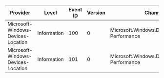 Provider                            |  Level        |  Event ID  |  Version  |  Channel                                         |  Task              |  Opcode  |  Keyword  |  Message
------------------------------------|---------------|------------|-----------|--------------------------------------------------|--------------------|----------|-----------|---------
Microsoft-Windows-Devices-Location  |  Information  |  100       |  0        |  Microsoft.Windows.Devices.Location-Performance  |  Performance Task  |  Start   |           |
Microsoft-Windows-Devices-Location  |  Information  |  101       |  0        |  Microsoft.Windows.Devices.Location-Performance  |  Performance Task  |  Stop    |           |